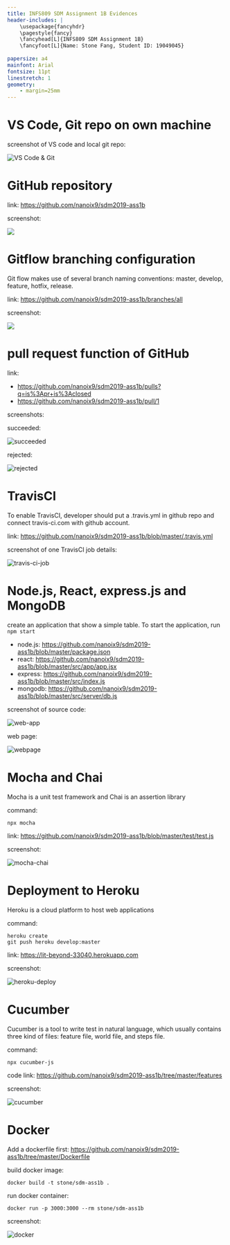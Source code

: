 ```yaml
---
title: INFS809 SDM Assignment 1B Evidences
header-includes: |
    \usepackage{fancyhdr}
    \pagestyle{fancy}
    \fancyhead[L]{INFS809 SDM Assignment 1B}
    \fancyfoot[L]{Name: Stone Fang, Student ID: 19049045}
    
papersize: a4
mainfont: Arial
fontsize: 11pt
linestretch: 1
geometry:
    - margin=25mm
---
```



# VS Code, Git repo on own machine

screenshot of VS code and local git repo: 

![VS Code & Git](img/vscode-git.png)

# GitHub repository

link: <https://github.com/nanoix9/sdm2019-ass1b>

screenshot: 

![](img/github.png)

# Gitflow branching configuration

Git flow makes use of several branch naming conventions: master, develop, feature, hotfix, release.

link: <https://github.com/nanoix9/sdm2019-ass1b/branches/all>

screenshot: 

![](img/gitflow.png)

# pull request function of GitHub

link:

- <https://github.com/nanoix9/sdm2019-ass1b/pulls?q=is%3Apr+is%3Aclosed>
- <https://github.com/nanoix9/sdm2019-ass1b/pull/1>

screenshots:

succeeded: 

![succeeded](img/pullrequest.png)

rejected: 

![rejected](img/pullrequest-rejected.png)

# TravisCI

To enable TravisCI, developer should put a .travis.yml in github repo and connect travis-ci.com with github account.

link: <https://github.com/nanoix9/sdm2019-ass1b/blob/master/.travis.yml>

screenshot of one TravisCI job details:

![travis-ci-job](img/travis-ci-job.png)

# Node.js, React, express.js and MongoDB

create an application that show a simple table. To start the application, run `npm start`

- node.js: <https://github.com/nanoix9/sdm2019-ass1b/blob/master/package.json>
- react: <https://github.com/nanoix9/sdm2019-ass1b/blob/master/src/app/app.jsx>
- express: <https://github.com/nanoix9/sdm2019-ass1b/blob/master/src/index.js>
- mongodb: <https://github.com/nanoix9/sdm2019-ass1b/blob/master/src/server/db.js>

screenshot of source code:

![web-app](img/web-app.png)

web page:

![webpage](img/webpage.png)

# Mocha and Chai

Mocha is a unit test framework and Chai is an assertion library

command:

    npx mocha

link: <https://github.com/nanoix9/sdm2019-ass1b/blob/master/test/test.js>

screenshot: 

![mocha-chai](img/mocha-chai.png)
    
# Deployment to Heroku

Heroku is a cloud platform to host web applications

command:

    heroku create
    git push heroku develop:master

link: <https://lit-beyond-33040.herokuapp.com>

screenshot: 

![heroku-deploy](img/heroku-deploy.png)

# Cucumber

Cucumber is a tool to write test in natural language, which usually contains three kind of files: feature file, world file, and steps file.

command:

    npx cucumber-js

code link: <https://github.com/nanoix9/sdm2019-ass1b/tree/master/features>

screenshot: 

![cucumber](img/cucumber.png)

# Docker

Add a dockerfile first: <https://github.com/nanoix9/sdm2019-ass1b/tree/master/Dockerfile>

build docker image:

    docker build -t stone/sdm-ass1b .

run docker container:

    docker run -p 3000:3000 --rm stone/sdm-ass1b

screenshot:

![docker](img/docker.png)